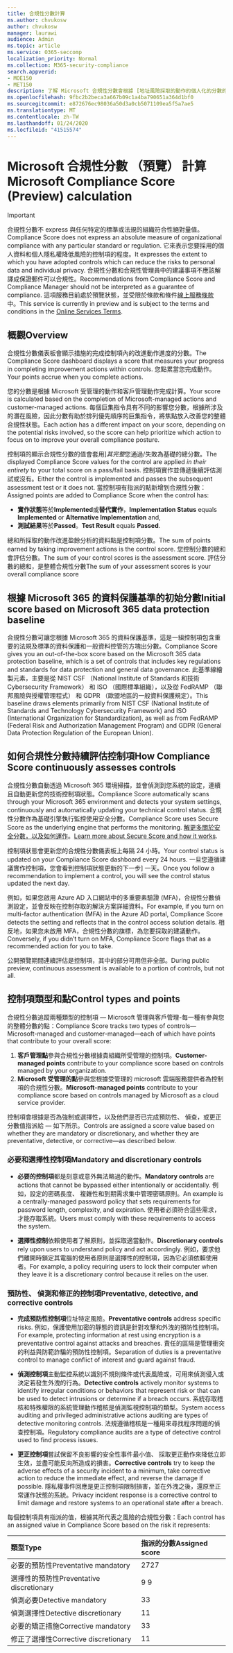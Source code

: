 ```yaml
---
title: 合規性分數計算
ms.author: chvukosw
author: chvukosw
manager: laurawi
audience: Admin
ms.topic: article
ms.service: O365-seccomp
localization_priority: Normal
ms.collection: M365-security-compliance
search.appverid:
- MOE150
- MET150
description: 了解 Microsoft 合規性分數會根據 [地址風險採取的動作的個人化的分數的計算，並改善您的合規性狀態。
ms.openlocfilehash: 9fbc2b2beca3a667b09c1a4ba790651a364d1bf0
ms.sourcegitcommit: e872676ec98036a50d3a0cb5071109ea5f5a7ae5
ms.translationtype: MT
ms.contentlocale: zh-TW
ms.lasthandoff: 01/24/2020
ms.locfileid: "41515574"
---
```

# <a name="microsoft-compliance-score-preview-calculation"></a><span data-ttu-id="f2bfb-103">Microsoft 合規性分數 （預覽） 計算</span><span class="sxs-lookup"><span data-stu-id="f2bfb-103">Microsoft Compliance Score (Preview) calculation</span></span>

> [!IMPORTANT]
> <span data-ttu-id="f2bfb-104">合規性分數不 express 與任何特定的標準或法規的組織符合性絕對量值。</span><span class="sxs-lookup"><span data-stu-id="f2bfb-104">Compliance Score does not express an absolute measure of organizational compliance with any particular standard or regulation.</span></span> <span data-ttu-id="f2bfb-105">它來表示您要採用的個人資料和個人隱私權降低風險的控制項的程度。</span><span class="sxs-lookup"><span data-stu-id="f2bfb-105">It expresses the extent to which you have adopted controls which can reduce the risks to personal data and individual privacy.</span></span> <span data-ttu-id="f2bfb-106">合規性分數和合規性管理員中的建議事項不應該解譯成保證郵件可以合規性。</span><span class="sxs-lookup"><span data-stu-id="f2bfb-106">Recommendations from Compliance Score and Compliance Manager should not be interpreted as a guarantee of compliance.</span></span> <span data-ttu-id="f2bfb-107">這項服務目前處於預覽狀態，並受限於條款和條件[線上服務條款](https://go.microsoft.com/fwlink/?linkid=2108910)中。</span><span class="sxs-lookup"><span data-stu-id="f2bfb-107">This service is currently in preview and is subject to the terms and conditions in the [Online Services Terms](https://go.microsoft.com/fwlink/?linkid=2108910).</span></span>

## <a name="overview"></a><span data-ttu-id="f2bfb-108">概觀</span><span class="sxs-lookup"><span data-stu-id="f2bfb-108">Overview</span></span>

<span data-ttu-id="f2bfb-109">合規性分數儀表板會顯示措施的完成控制項內的改進動作進度的分數。</span><span class="sxs-lookup"><span data-stu-id="f2bfb-109">The Compliance Score dashboard displays a score that measures your progress in completing improvement actions within controls.</span></span> <span data-ttu-id="f2bfb-110">您點累當您完成動作。</span><span class="sxs-lookup"><span data-stu-id="f2bfb-110">Your points accrue when you complete actions.</span></span>

<span data-ttu-id="f2bfb-111">您的分數是根據 Microsoft 受管理的動作和客戶管理動作完成計算。</span><span class="sxs-lookup"><span data-stu-id="f2bfb-111">Your score is calculated based on the completion of Microsoft-managed actions and customer-managed actions.</span></span> <span data-ttu-id="f2bfb-112">每個巨集指令具有不同的影響您分數，根據所涉及的潛在風險，因此分數有助於排列優先順序的巨集指令，將焦點放入改善您的整體合規性狀態。</span><span class="sxs-lookup"><span data-stu-id="f2bfb-112">Each action has a different impact on your score, depending on the potential risks involved, so the score can help prioritize which action to focus on to improve your overall compliance posture.</span></span>

<span data-ttu-id="f2bfb-113">控制項的顯示合規性分數的值會套用]*其完整*您通過/失敗為基礎的總分數。</span><span class="sxs-lookup"><span data-stu-id="f2bfb-113">The displayed Compliance Score values for the control are applied *in their entirety* to your total score on a pass/fail basis.</span></span> <span data-ttu-id="f2bfb-114">控制項實作並傳遞後續評估測試或沒有。</span><span class="sxs-lookup"><span data-stu-id="f2bfb-114">Either the control is implemented and passes the subsequent assessment test or it does not.</span></span> <span data-ttu-id="f2bfb-115">當控制項有指派的點新增到合規性分數：</span><span class="sxs-lookup"><span data-stu-id="f2bfb-115">Assigned points are added to Compliance Score when the control has:</span></span>

- <span data-ttu-id="f2bfb-116">**實作狀態**等於**Implemented**或**替代實作**，</span><span class="sxs-lookup"><span data-stu-id="f2bfb-116">**Implementation Status** equals **Implemented** or **Alternative Implementation** and,</span></span>
- <span data-ttu-id="f2bfb-117">**測試結果**等於**Passed**。</span><span class="sxs-lookup"><span data-stu-id="f2bfb-117">**Test Result** equals **Passed**.</span></span>

<span data-ttu-id="f2bfb-118">總和所採取的動作改進盈餘分析的資料點是控制項分數。</span><span class="sxs-lookup"><span data-stu-id="f2bfb-118">The sum of points earned by taking improvement actions is the control score.</span></span> <span data-ttu-id="f2bfb-119">您控制分數的總和會評估分數。</span><span class="sxs-lookup"><span data-stu-id="f2bfb-119">The sum of your control scores is the assessment score.</span></span> <span data-ttu-id="f2bfb-120">評估分數的總和，是整體合規性分數</span><span class="sxs-lookup"><span data-stu-id="f2bfb-120">The sum of your assessment scores is your overall compliance score</span></span>

## <a name="initial-score-based-on-microsoft-365-data-protection-baseline"></a><span data-ttu-id="f2bfb-121">根據 Microsoft 365 的資料保護基準的初始分數</span><span class="sxs-lookup"><span data-stu-id="f2bfb-121">Initial score based on Microsoft 365 data protection baseline</span></span>
  
<span data-ttu-id="f2bfb-122">合規性分數可讓您根據 Microsoft 365 的資料保護基準，這是一組控制項包含重要的法規及標準的資料保護和一般資料控管的方塊出分數。</span><span class="sxs-lookup"><span data-stu-id="f2bfb-122">Compliance Score gives you an out-of-the-box score based on the Microsoft 365 data protection baseline, which is a set of controls that includes key regulations and standards for data protection and general data governance.</span></span> <span data-ttu-id="f2bfb-123">此基準線繪製元素，主要是從 NIST CSF （National Institute of Standards 和技術 Cybersecurity Framework） 和 ISO （國際標準組織），以及從 FedRAMP （聯邦風險與授權管理程式） 和 GDPR （歐盟地區的一般資料保護規定）。</span><span class="sxs-lookup"><span data-stu-id="f2bfb-123">This baseline draws elements primarily from NIST CSF (National Institute of Standards and Technology Cybersecurity Framework) and ISO (International Organization for Standardization), as well as from FedRAMP (Federal Risk and Authorization Management Program) and GDPR (General Data Protection Regulation of the European Union).</span></span>

## <a name="how-compliance-score-continuously-assesses-controls"></a><span data-ttu-id="f2bfb-124">如何合規性分數持續評估控制項</span><span class="sxs-lookup"><span data-stu-id="f2bfb-124">How Compliance Score continuously assesses controls</span></span>

<span data-ttu-id="f2bfb-125">合規性分數自動透過 Microsoft 365 環境掃描，並會偵測到您系統的設定，連續且自動更新您的技術控制項狀態。</span><span class="sxs-lookup"><span data-stu-id="f2bfb-125">Compliance Score automatically scans through your Microsoft 365 environment and detects your system settings, continuously and automatically updating your technical control status.</span></span> <span data-ttu-id="f2bfb-126">合規性分數作為基礎引擎執行監控使用安全分數。</span><span class="sxs-lookup"><span data-stu-id="f2bfb-126">Compliance Score uses Secure Score as the underlying engine that performs the monitoring.</span></span> <span data-ttu-id="f2bfb-127">[解更多關於安全分數，以及如何運作](../security/mtp/microsoft-secure-score.md)。</span><span class="sxs-lookup"><span data-stu-id="f2bfb-127">[Learn more about Secure Score and how it works](../security/mtp/microsoft-secure-score.md).</span></span>

<span data-ttu-id="f2bfb-128">控制項狀態會更新您的合規性分數儀表板上每隔 24 小時。</span><span class="sxs-lookup"><span data-stu-id="f2bfb-128">Your control status is updated on your Compliance Score dashboard every 24 hours.</span></span> <span data-ttu-id="f2bfb-129">一旦您遵循建議實作控制項，您會看到控制項狀態更新的下一步] 一天。</span><span class="sxs-lookup"><span data-stu-id="f2bfb-129">Once you follow a recommendation to implement a control, you will see the control status updated the next day.</span></span>

<span data-ttu-id="f2bfb-130">例如，如果您啟用 Azure AD 入口網站中的多重要素驗證 (MFA)，合規性分數偵測設定，並會反映在控制存取的解決方案詳細資料。</span><span class="sxs-lookup"><span data-stu-id="f2bfb-130">For example, if you turn on multi-factor authentication (MFA) in the Azure AD portal, Compliance Score detects the setting and reflects that in the control access solution details.</span></span> <span data-ttu-id="f2bfb-131">相反地，如果您未啟用 MFA，合規性分數的旗標，為您要採取的建議動作。</span><span class="sxs-lookup"><span data-stu-id="f2bfb-131">Conversely, if you didn’t turn on MFA, Compliance Score flags that as a recommended action for you to take.</span></span>

<span data-ttu-id="f2bfb-132">公開預覽期間連續評估是控制項，其中的部分可用但非全部。</span><span class="sxs-lookup"><span data-stu-id="f2bfb-132">During public preview, continuous assessment is available to a portion of controls, but not all.</span></span>
  
## <a name="control-types-and-points"></a><span data-ttu-id="f2bfb-133">控制項類型和點</span><span class="sxs-lookup"><span data-stu-id="f2bfb-133">Control types and points</span></span>

<span data-ttu-id="f2bfb-134">合規性分數追蹤兩種類型的控制項 — Microsoft 管理與客戶管理-每一種有參與您的整體分數的點：</span><span class="sxs-lookup"><span data-stu-id="f2bfb-134">Compliance Score tracks two types of controls—Microsoft-managed and customer-managed—each of which have points that contribute to your overall score:</span></span>

1. <span data-ttu-id="f2bfb-135">**客戶管理點**參與合規性分數根據貴組織所受管理的控制項。</span><span class="sxs-lookup"><span data-stu-id="f2bfb-135">**Customer-managed points** contribute to your compliance score based on controls managed by your organization.</span></span>
2. <span data-ttu-id="f2bfb-136">**Microsoft 受管理的點**參與您根據受管理的 microsoft 雲端服務提供者為控制項的合規性分數。</span><span class="sxs-lookup"><span data-stu-id="f2bfb-136">**Microsoft-managed points** contribute to your compliance score based on controls managed by Microsoft as a cloud service provider.</span></span>

<span data-ttu-id="f2bfb-137">控制項會根據是否為強制或選擇性，以及他們是否已完成預防性、 偵查，或更正分數值指派給 — 如下所示。</span><span class="sxs-lookup"><span data-stu-id="f2bfb-137">Controls are assigned a score value based on whether they are mandatory or discretionary, and whether they are preventative, detective, or corrective—as described below.</span></span>

### <a name="mandatory-and-discretionary-controls"></a><span data-ttu-id="f2bfb-138">必要和選擇性控制項</span><span class="sxs-lookup"><span data-stu-id="f2bfb-138">Mandatory and discretionary controls</span></span>

 - <span data-ttu-id="f2bfb-139">**必要的控制項**都是刻意或意外無法略過的動作。</span><span class="sxs-lookup"><span data-stu-id="f2bfb-139">**Mandatory controls** are actions that cannot be bypassed either intentionally or accidentally.</span></span> <span data-ttu-id="f2bfb-140">例如，設定的密碼長度、 複雜性和到期需求集中管理密碼原則。</span><span class="sxs-lookup"><span data-stu-id="f2bfb-140">An example is a centrally-managed password policy that sets requirements for password length, complexity, and expiration.</span></span> <span data-ttu-id="f2bfb-141">使用者必須符合這些需求，才能存取系統。</span><span class="sxs-lookup"><span data-stu-id="f2bfb-141">Users must comply with these requirements to access the system.</span></span>
  
 - <span data-ttu-id="f2bfb-142">**選擇性控制**依賴使用者了解原則，並採取適當動作。</span><span class="sxs-lookup"><span data-stu-id="f2bfb-142">**Discretionary controls** rely upon users to understand policy and act accordingly.</span></span> <span data-ttu-id="f2bfb-143">例如，要求他們離開時鎖定其電腦的使用者原則是選擇性的控制項，因為它必須依賴使用者。</span><span class="sxs-lookup"><span data-stu-id="f2bfb-143">For example, a policy requiring users to lock their computer when they leave it is a discretionary control because it relies on the user.</span></span>
  
### <a name="preventative-detective-and-corrective-controls"></a><span data-ttu-id="f2bfb-144">預防性、 偵測和修正的控制項</span><span class="sxs-lookup"><span data-stu-id="f2bfb-144">Preventative, detective, and corrective controls</span></span>
  
 - <span data-ttu-id="f2bfb-145">**完成預防性控制項**位址特定風險。</span><span class="sxs-lookup"><span data-stu-id="f2bfb-145">**Preventative controls** address specific risks.</span></span> <span data-ttu-id="f2bfb-146">例如，保護使用加密的靜態的資訊是針對攻擊和外洩的預防性控制項。</span><span class="sxs-lookup"><span data-stu-id="f2bfb-146">For example, protecting information at rest using encryption is a preventative control against attacks and breaches.</span></span> <span data-ttu-id="f2bfb-147">責任的區隔是管理衝突的利益與防範詐騙的預防性控制項。</span><span class="sxs-lookup"><span data-stu-id="f2bfb-147">Separation of duties is a preventative control to manage conflict of interest and guard against fraud.</span></span>
  
 - <span data-ttu-id="f2bfb-148">**偵測控制項**主動監控系統以識別不規則條件或代表風險或，可用來偵測侵入或決定若發生外洩的行為。</span><span class="sxs-lookup"><span data-stu-id="f2bfb-148">**Detective controls** actively monitor systems to identify irregular conditions or behaviors that represent risk or that can be used to detect intrusions or determine if a breach occurs.</span></span> <span data-ttu-id="f2bfb-149">系統存取稽核和特殊權限的系統管理動作稽核是偵測監視控制項的類型。</span><span class="sxs-lookup"><span data-stu-id="f2bfb-149">System access auditing and privileged administrative actions auditing are types of detective monitoring controls.</span></span> <span data-ttu-id="f2bfb-150">法規遵循稽核是一種用來尋找程序問題的偵查控制項。</span><span class="sxs-lookup"><span data-stu-id="f2bfb-150">Regulatory compliance audits are a type of detective control used to find process issues.</span></span>
  
- <span data-ttu-id="f2bfb-151">**更正控制項**嘗試保留不良影響的安全性事件最小值、 採取更正動作來降低立即生效，並盡可能反向所造成的損害。</span><span class="sxs-lookup"><span data-stu-id="f2bfb-151">**Corrective controls** try to keep the adverse effects of a security incident to a minimum, take corrective action to reduce the immediate effect, and reverse the damage if possible.</span></span> <span data-ttu-id="f2bfb-152">隱私權事件回應是更正控制項限制損害，並在外洩之後，還原至正常運作狀態的系統。</span><span class="sxs-lookup"><span data-stu-id="f2bfb-152">Privacy incident response is a corrective control to limit damage and restore systems to an operational state after a breach.</span></span>
  
<span data-ttu-id="f2bfb-153">每個控制項具有指派的值，根據其所代表之風險的合規性分數：</span><span class="sxs-lookup"><span data-stu-id="f2bfb-153">Each control has an assigned value in Compliance Score based on the risk it represents:</span></span>

|<span data-ttu-id="f2bfb-154">**類型**</span><span class="sxs-lookup"><span data-stu-id="f2bfb-154">**Type**</span></span>|<span data-ttu-id="f2bfb-155">**指派的分數**</span><span class="sxs-lookup"><span data-stu-id="f2bfb-155">**Assigned score**</span></span>|
|:-----|:-----|
| <span data-ttu-id="f2bfb-156">必要的預防性</span><span class="sxs-lookup"><span data-stu-id="f2bfb-156">Preventative mandatory</span></span> | <span data-ttu-id="f2bfb-157">27</span><span class="sxs-lookup"><span data-stu-id="f2bfb-157">27</span></span> |
| <span data-ttu-id="f2bfb-158">選擇性的預防性</span><span class="sxs-lookup"><span data-stu-id="f2bfb-158">Preventative discretionary</span></span> | <span data-ttu-id="f2bfb-159">9 </span><span class="sxs-lookup"><span data-stu-id="f2bfb-159">9</span></span> |
| <span data-ttu-id="f2bfb-160">偵測必要</span><span class="sxs-lookup"><span data-stu-id="f2bfb-160">Detective mandatory</span></span> | <span data-ttu-id="f2bfb-161">3</span><span class="sxs-lookup"><span data-stu-id="f2bfb-161">3</span></span> |
| <span data-ttu-id="f2bfb-162">偵測選擇性</span><span class="sxs-lookup"><span data-stu-id="f2bfb-162">Detective discretionary</span></span> | <span data-ttu-id="f2bfb-163">1</span><span class="sxs-lookup"><span data-stu-id="f2bfb-163">1</span></span> |
| <span data-ttu-id="f2bfb-164">必要的矯正措施</span><span class="sxs-lookup"><span data-stu-id="f2bfb-164">Corrective mandatory</span></span> | <span data-ttu-id="f2bfb-165">3</span><span class="sxs-lookup"><span data-stu-id="f2bfb-165">3</span></span> |
| <span data-ttu-id="f2bfb-166">修正了選擇性</span><span class="sxs-lookup"><span data-stu-id="f2bfb-166">Corrective discretionary</span></span> | <span data-ttu-id="f2bfb-167">1</span><span class="sxs-lookup"><span data-stu-id="f2bfb-167">1</span></span> |
  